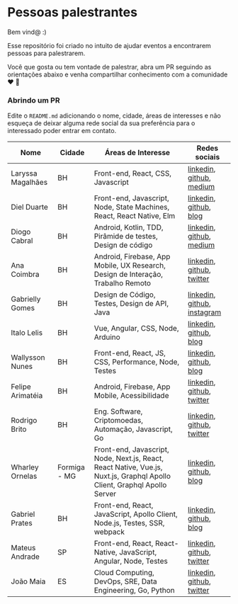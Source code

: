
# Pessoas palestrantes

Bem vind@ :)

Esse repositório foi criado no intuito de ajudar eventos a encontrarem pessoas para palestrarem.

Você que gosta ou tem vontade de palestrar, abra um PR seguindo as orientações abaixo e venha compartilhar conhecimento com a comunidade :heart: :punch:

### Abrindo um PR

Edite o `README.md`  adicionando o  nome, cidade, áreas de interesses e não esqueça de deixar alguma rede social da sua preferência para o interessado poder entrar em contato.


| Nome | Cidade | Áreas de Interesse| Redes sociais
|--|--|--|--|
| Laryssa Magalhães | BH | Front-end, React, CSS, Javascript | [linkedin](https://www.linkedin.com/in/laryssa-magalhaes/), [github](https://github.com/laryssamagalhaes/), [medium](https://medium.com/@larymagal)
| Diel Duarte | BH | Front-end, Javascript, Node, State Machines, React, React Native, Elm | [linkedin](https://www.linkedin.com/in/dielduarte/), [github](https://github.com/dielduarte), [blog](https://dielduarte.github.io/blog/)
| Diogo Cabral | BH | Android, Kotlin, TDD, Pirâmide de testes, Design de código | [linkedin](https://www.linkedin.com/in/drcabral/), [github](https://github.com/drcabral), [medium](https://medium.com/@drkbral)
| Ana Coimbra | BH | Android, Firebase, App Mobile, UX Research, Design de Interação, Trabalho Remoto | [linkedin](https://www.linkedin.com/in/anacoimbrag/), [github](https://github.com/anacoimbrag), [twitter](https://twitter.com/anacoimbrag)
| Gabrielly Gomes | BH | Design de Código, Testes, Design de API, Java | [linkedin](https://www.linkedin.com/in/gabrielly-gomes-362770b0/), [github](https://github.com/GabriellyGomes), [instagram](https://www.instagram.com/gabyagomes/)
| Italo Lelis | BH | Vue, Angular, CSS, Node, Arduino | [linkedin](https://www.linkedin.com/in/italoleliscarvalho/), [github](https://github.com/italohdc), [blog](https://italolelis.com/)
| Wallysson Nunes | BH | Front-end, React, JS, CSS, Performance, Node, Testes | [linkedin](https://www.linkedin.com/in/wallynm/), [github](https://github.com/wallynm), [blog](https://medium.com/@wallynm)
| Felipe Arimatéia | BH | Android, Firebase, App Mobile, Acessibilidade | [linkedin](https://www.linkedin.com/in/felipearimateia), [github](https://github.com/felipearimateia), [twitter](https://twitter.com/twiterdoari)
| Rodrigo Brito | BH | Eng. Software, Criptomoedas, Automação, Javascript, Go  | [linkedin](https://www.linkedin.com/in/rodrigo-brito-ab46a260/), [github](https://github.com/rodrigo-brito), [twitter](https://twitter.com/RodrigoFBrito)
| Wharley Ornelas | Formiga - MG | Front-end, Javascript, Node, Next.js, React, React Native, Vue.js, Nuxt.js, Graphql Apollo Client, Graphql Apollo Server | [linkedin](https://www.linkedin.com/in/wharley-ornelas-da-rocha-65420932/), [github](https://github.com/wharley), [blog](https://wharley.github.io)
| Gabriel Prates | BH | Front-end, React, JavaScript, Apollo Client, Node.js, Testes, SSR, webpack | [linkedin](https://www.linkedin.com/in/gabrielprates/), [github](https://github.com/gabsprates/), [blog](https://gabrielprates.com/)
| Mateus Andrade | SP | Front-end, React, React-Native, JavaScript, Angular, Node, Testes | [linkedin](https://www.linkedin.com/in/mateus-andrade-costa-neri/), [github](https://github.com/MateusAndrade/), [twitter](https://twitter.com/Mateus_Andrad_)
| João Maia | ES | Cloud Computing, DevOps, SRE, Data Engineering, Go, Python | [linkedin](https://www.linkedin.com/in/jvrmaia/), [github](https://github.com/jvrmaia/), [twitter](https://twitter.com/jvrmaia)




